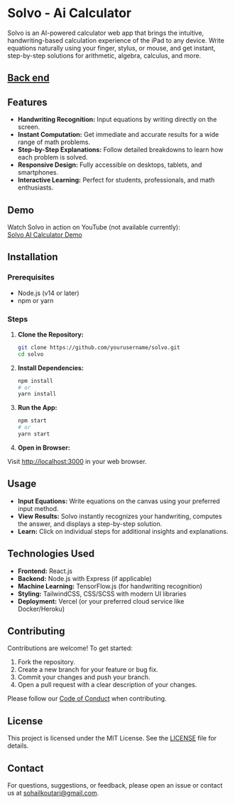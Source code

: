 # Solvo - Ai Calculator

Solvo is an AI-powered calculator web app that brings the intuitive, handwriting-based calculation experience of the iPad to any device. Write equations naturally using your finger, stylus, or mouse, and get instant, step-by-step solutions for arithmetic, algebra, calculus, and more.

## [Back end](https://github.com/reblox01/solvo-backend.git)

## Features

- **Handwriting Recognition:** Input equations by writing directly on the screen.
- **Instant Computation:** Get immediate and accurate results for a wide range of math problems.
- **Step-by-Step Explanations:** Follow detailed breakdowns to learn how each problem is solved.
- **Responsive Design:** Fully accessible on desktops, tablets, and smartphones.
- **Interactive Learning:** Perfect for students, professionals, and math enthusiasts.

## Demo

Watch Solvo in action on YouTube (not available currently):  
[Solvo AI Calculator Demo](https://github.com/reblox01/solvo/blob/master/public/Screenshot.png)

## Installation

### Prerequisites

- Node.js (v14 or later)
- npm or yarn

### Steps

1. **Clone the Repository:**

   ```bash
   git clone https://github.com/yourusername/solvo.git
   cd solvo
   ```

2. **Install Dependencies:**

   ```bash
   npm install
   # or
   yarn install
   ```

3. **Run the App:**

   ```bash
   npm start
   # or
   yarn start
   ```

4. **Open in Browser:**

  Visit [http://localhost:3000](http://localhost:3000) in your web browser.


## Usage

- **Input Equations:** Write equations on the canvas using your preferred input method.
- **View Results:** Solvo instantly recognizes your handwriting, computes the answer, and displays a step-by-step solution.
- **Learn:** Click on individual steps for additional insights and explanations.

## Technologies Used

- **Frontend:** React.js
- **Backend:** Node.js with Express (if applicable)
- **Machine Learning:** TensorFlow.js (for handwriting recognition)
- **Styling:** TailwindCSS, CSS/SCSS with modern UI libraries
- **Deployment:** Vercel (or your preferred cloud service like Docker/Heroku)

## Contributing

Contributions are welcome! To get started:

1. Fork the repository.
2. Create a new branch for your feature or bug fix.
3. Commit your changes and push your branch.
4. Open a pull request with a clear description of your changes.

Please follow our [Code of Conduct](CODE_OF_CONDUCT.md) when contributing.

## License

This project is licensed under the MIT License. See the [LICENSE](LICENSE) file for details.

## Contact

For questions, suggestions, or feedback, please open an issue or contact us at [sohailkoutari@gmail.com](mailto:sohailkoutari@gmail.com).
